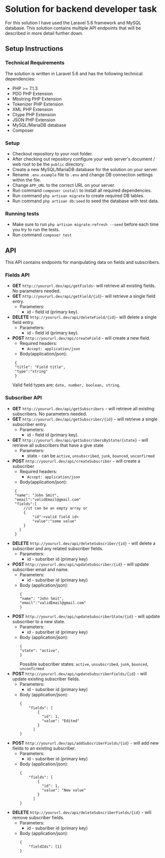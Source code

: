 # Solution for backend developer task

For this solution I have used the Laravel 5.6 framework and MySQL database. This solution contains multiple API endpoints that will be described in more detail further down.


## Setup Instructions

### Technical Requirements

The solution is written in Laravel 5.6 and has the following technical dependencies:
-   PHP >= 7.1.3
-   PDO PHP Extension
-   Mbstring PHP Extension
-   Tokenizer PHP Extension
-   XML PHP Extension
-   Ctype PHP Extension
-   JSON PHP Extension
-   MySQL/MariaDB database
-   Composer

### Setup

- Checkout repository to your root folder.
- After checking out repository configure your web server's document / web root to be the `public` directory.
- Create a new MySQL/MariaDB database for the solution on your server.
- Rename `.env.example` file to `.env` and change DB connection settings within the file.
- Change `APP_URL` to the correct URL on your server.
- Run command `composer install` to install all required dependencies.
- Run command `php artisan migrate` to create required DB tables.
- Run command `php artisan db:seed` to seed the database with test data.

### Running tests

- Make sure to run `php artisan migrate:refresh --seed` before each time you try to run the tests. 
- Run command `composer test`

## API

This API contains endpoints for manipulating data on fields and subscribers.

### Fields API

- **GET** `http://yoururl.dev/api/getFields`- will retrieve all existing fields. No parameters needed.
- **GET** `http://yoururl.dev/api/getField/{id}`- will retrieve a single field entry. 
	- Parameters:
	   -  id - field id (primary key).
 - **DELETE** `http://yoururl.dev/api/deleteField/{id}`- will delete a single field entry. 
	 - Parameters:
	   -  id - field id (primary key).
 - **POST** `http://yoururl.dev/api/createField` - will create a new field. 
	 - Required headers:
		 - `Accept: application/json`
	 - Body(application/json): 
	 ``` 
	  {
	  "title": "Field title",
	  "type":"string"
	  }
	```
	Valid field types are: `date, number, boolean, string`.

### Subscriber API
- **GET** `http://yoururl.dev/api/getSubscribers` - will retrieve all existing subscribers. No parameters needed.
- **GET** `http://yoururl.dev/api/getSubscriber/{id}` - will retrieve a single subscriber entry.
	- Parameters:
	   -  id - field id (primary key).
- **GET** `http://yoururl.dev/api/getSubscribersByState/{state}` - will retrieve all subscribers that have a give state
	- Parameters:
	   -  state - can be `active`, `unsubscribed`, `junk`, `bounced`, `unconfirmed`
- **POST** `http://yoururl.dev/api/createSubscriber` - will create a subscriber
	- Required headers:
		 - `Accept: application/json`
	 - Body(application/json): 
	 ``` 
	  {
	  "name": "John Smit",
	  "email":"validEmail@gmail.com"
	  "fields":[
		  //it can be an empty array or
		  {
			  "id":<valid field id>
			  "value":"some value"
		  }
	  	]
	  }
- **DELETE** `http://yoururl.dev/api/deleteSubscriber/{id}` - will delete a subscriber and any related subscriber fields.
    - Parameters:
        - id - subsriber id (primary key)
 - **POST** `http://yoururl.dev/api/updateSubscriber/{id}` - will update subscriber email and name.
    - Parameters:
        - id - subsriber id (primary key)
    - Body (application/json):
    	 ``` 
	  {
	  "name": "John Smit",
	  "email":"validEmail@gmail.com"
	  }
 - **POST** `http://yoururl.dev/api/updateSubscriberState/{id}` - will update subscriber to a new state.
    - Parameters:
        - id - subsriber id (primary key)
    - Body (application/json):
    	 ``` 
	  {
	  "state": "active",
	  }	 
	  ```
        Possible subscriber states: `active`, `unsubscribed`, `junk`, `bounced`, `unconfirmed`
 - **POST** `http://yoururl.dev/api/updateSubscriberFields/{id}` - will update existing subscriber fields.
    - Parameters:
        - id - subsriber id (primary key)
    - Body (application/json):
    	 ``` 
    	 {
             "fields": [
                 {
                   "id": 1,
                   "value": "Edited"
                 }
               ]
        }
	  ```
 - **POST** `http://yoururl.dev/api/addSubscriberFields/{id}` - will add new fields to an existing subscriber.
    - Parameters:
        - id - subsriber id (primary key)
    - Body (application/json):
    	 ``` 
    	 {
             "fields": [
                 {
                   "id": 1,
                   "value": "New value"
                 }
               ]
        }
	  ```	  
 - **DELETE** `http://yoururl.dev/api/deleteSubscriberFields/{id}` - will remove subscriber fields.
    - Parameters:
        - id - subsriber id (primary key)
    - Body (application/json):
    	 ``` 
    	 {
             "fieldIds": [1]
        }
	  ```  
	  